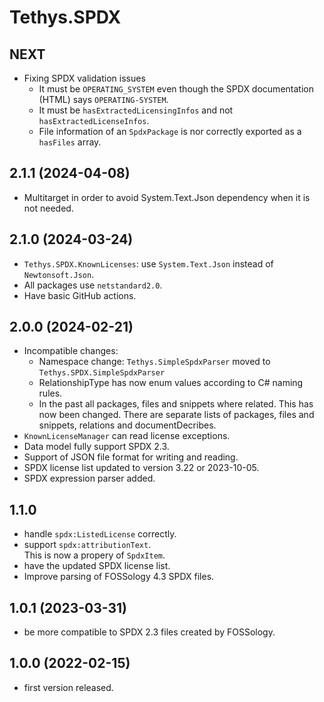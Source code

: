 <!-- 
SPDX-FileCopyrightText: (c) 2019-2024 T. Graf
SPDX-License-Identifier: Apache-2.0
-->

# Tethys.SPDX

## NEXT

* Fixing SPDX validation issues
  * It must be `OPERATING_SYSTEM` even though the SPDX documentation (HTML) says `OPERATING-SYSTEM`.
  * It must be `hasExtractedLicensingInfos` and not `hasExtractedLicenseInfos`.
  * File information of an `SpdxPackage` is nor correctly exported as a `hasFiles` array.

## 2.1.1 (2024-04-08)

* Multitarget in order to avoid System.Text.Json dependency when it is not needed.

## 2.1.0 (2024-03-24)

* `Tethys.SPDX.KnownLicenses`: use `System.Text.Json` instead of `Newtonsoft.Json`.
* All packages use `netstandard2.0`.
* Have basic GitHub actions.

## 2.0.0 (2024-02-21)

* Incompatible changes:
	* Namespace change: `Tethys.SimpleSpdxParser` moved to `Tethys.SPDX.SimpleSpdxParser`
	* RelationshipType has now enum values according to C# naming rules.
	* In the past all packages, files and snippets where related. This has now been changed.
	  There are separate lists of packages, files and snippets, relations and documentDecribes.
* `KnownLicenseManager` can read license exceptions.
* Data model fully support SPDX 2.3.
* Support of JSON file format for writing and reading.
* SPDX license list updated to version 3.22 or 2023-10-05.
* SPDX expression parser added.

## 1.1.0

* handle `spdx:ListedLicense` correctly.
* support `spdx:attributionText`.  
  This is now a propery of `SpdxItem`.
* have the updated SPDX license list.
* Improve parsing of FOSSology 4.3 SPDX files.

## 1.0.1 (2023-03-31)

* be more compatible to SPDX 2.3 files created by FOSSology.

## 1.0.0 (2022-02-15)

* first version released.
